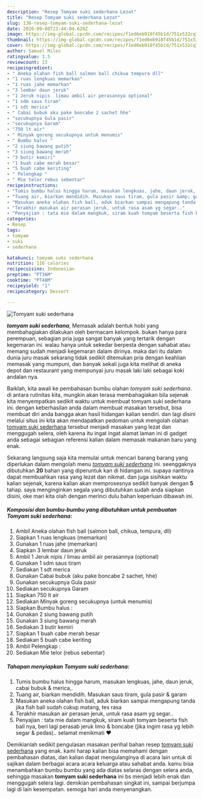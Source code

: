 ```yaml
---
description: "Resep Tomyam suki sederhana Lezat"
title: "Resep Tomyam suki sederhana Lezat"
slug: 130-resep-tomyam-suki-sederhana-lezat
date: 2020-09-08T23:44:04.620Z
image: https://img-global.cpcdn.com/recipes/f1ed6eb918f45b1d/751x532cq70/tomyam-suki-sederhana-foto-resep-utama.jpg
thumbnail: https://img-global.cpcdn.com/recipes/f1ed6eb918f45b1d/751x532cq70/tomyam-suki-sederhana-foto-resep-utama.jpg
cover: https://img-global.cpcdn.com/recipes/f1ed6eb918f45b1d/751x532cq70/tomyam-suki-sederhana-foto-resep-utama.jpg
author: Samuel Miles
ratingvalue: 3.5
reviewcount: 13
recipeingredient:
- " Aneka olahan fish ball salmon ball chikua tempura dll"
- "1 ruas lengkuas memarkan"
- "1 ruas jahe memarkan"
- "3 lembar daun jeruk"
- "1 Jeruk nipis  limau ambil air perasannya optional"
- "1 sdm saus tiram"
- "1 sdt merica"
- " Cabai bubuk aku pake boncabe 2 sachet hhe"
- "secukupnya Gula pasir"
- "secukupnya Garam"
- "750 lt air"
- " Minyak goreng secukupnya untuk menumis"
- " Bumbu halus "
- "2 siung bawang putih"
- "3 siung bawang merah"
- "3 butir kemiri"
- "1 buah cabe merah besar"
- "5 buah cabe keriting"
- " Pelengkap "
- " Mie telor rebus sebentar"
recipeinstructions:
- "Tumis bumbu halus hingga harum, masukan lengkuas, jahe, daun jeruk, cabai bubuk &amp; merica,."
- "Tuang air, biarkan mendidih. Masukan saus tiram, gula pasir &amp; garam"
- "Masukan aneka olahan fish ball, aduk biarkan sampai mengapung tanda jika fish ball sudah cukup matang, tes rasa"
- "Terakhir masukan air perasan jeruk, untuk rasa asam yg segar.."
- "Penyajian : tata mie dalam mangkuk, siram kuah tomyam beserta fish ball nya, beri lagi perasab jeruk limo &amp; boncabe (jika ingim rasa yg lebih segar &amp; pedas).. selamat menikmati ❤"
categories:
- Resep
tags:
- tomyam
- suki
- sederhana

katakunci: tomyam suki sederhana 
nutrition: 116 calories
recipecuisine: Indonesian
preptime: "PT36M"
cooktime: "PT48M"
recipeyield: "1"
recipecategory: Dessert

---
```



![Tomyam suki sederhana](https://img-global.cpcdn.com/recipes/f1ed6eb918f45b1d/751x532cq70/tomyam-suki-sederhana-foto-resep-utama.jpg)

<b><i>tomyam suki sederhana</i></b>, Memasak adalah bentuk hobi yang membahagiakan dilakukan oleh bermacam kelompok. bukan hanya para perempuan, sebagian pria juga sangat banyak yang tertarik dengan kegemaran ini. walau hanya untuk sekedar berpesta dengan sahabat atau memang sudah menjadi kegemaran dalam dirinya. maka dari itu dalam dunia juru masak sekarang tidak sedikit ditemukan pria dengan keahlian memasak yang mumpuni, dan banyak sekali juga kita melihat di aneka depot dan restaurant yang mempunyai juru masak laki laki sebagai koki andalan nya.

Baiklah, kita awali ke pembahasan bumbu olahan <i>tomyam suki sederhana</i>. di antara rutinitas kita, mungkin akan terasa membahagiakan bila sejenak kita menyempatkan sedikit waktu untuk membuat tomyam suki sederhana ini. dengan keberhasilan anda dalam membuat masakan tersebut, bisa membuat diri anda bangga akan hasil hidangan kalian sendiri. dan lagi disini melalui situs ini kita akan mendapatkan pedoman untuk mengolah olahan <u>tomyam suki sederhana</u> tersebut menjadi masakan yang lezat dan menggugah selera, oleh karena itu ingat ingat alamat laman ini di gadget anda sebagai sebagian referensi kalian dalam memasak makanan baru yang enak.




Sekarang langsung saja kita memulai untuk mencari barang barang yang diperlukan dalam mengolah menu <u><i>tomyam suki sederhana</i></u> ini. seenggaknya dibutuhkan <b>20</b> bahan yang diperuntuk kan di hidangan ini. supaya nantinya dapat membuahkan rasa yang lezat dan nikmat. dan juga sisihkan waktu kalian sejenak, karena kalian akan memprosesnya sedikit banyak dengan <b>5</b> tahap. saya menginginkan segala yang dibutuhkan sudah anda siapkan disini, oke mari kita olah dengan merinci dulu bahan keperluan dibawah ini.

<!--inarticleads1-->

##### Komposisi dan bumbu-bumbu yang dibutuhkan untuk pembuatan Tomyam suki sederhana:

1. Ambil  Aneka olahan fish ball (salmon ball, chikua, tempura, dll)
1. Siapkan 1 ruas lengkuas (memarkan)
1. Gunakan 1 ruas jahe (memarkan)
1. Siapkan 3 lembar daun jeruk
1. Ambil 1 Jeruk nipis / limau ambil air perasannya (optional)
1. Gunakan 1 sdm saus tiram
1. Sediakan 1 sdt merica
1. Gunakan  Cabai bubuk (aku pake boncabe 2 sachet, hhe)
1. Gunakan secukupnya Gula pasir
1. Sediakan secukupnya Garam
1. Siapkan 750 lt air
1. Sediakan  Minyak goreng secukupnya (untuk menumis)
1. Siapkan  Bumbu halus :
1. Gunakan 2 siung bawang putih
1. Gunakan 3 siung bawang merah
1. Sediakan 3 butir kemiri
1. Siapkan 1 buah cabe merah besar
1. Sediakan 5 buah cabe keriting
1. Ambil  Pelengkap :
1. Sediakan  Mie telor (rebus sebentar)




<!--inarticleads2-->

##### Tahapan menyiapkan Tomyam suki sederhana:

1. Tumis bumbu halus hingga harum, masukan lengkuas, jahe, daun jeruk, cabai bubuk &amp; merica,.
1. Tuang air, biarkan mendidih. Masukan saus tiram, gula pasir &amp; garam
1. Masukan aneka olahan fish ball, aduk biarkan sampai mengapung tanda jika fish ball sudah cukup matang, tes rasa
1. Terakhir masukan air perasan jeruk, untuk rasa asam yg segar..
1. Penyajian : tata mie dalam mangkuk, siram kuah tomyam beserta fish ball nya, beri lagi perasab jeruk limo &amp; boncabe (jika ingim rasa yg lebih segar &amp; pedas).. selamat menikmati ❤




Demikianlah sedikit pengulasan masakan perihal bahan resep <u>tomyam suki sederhana</u> yang enak. kami harap kalian bisa memahami dengan pembahasan diatas, dan kalian dapat mengulanginya di acara lain untuk di sajikan dalam berbagai acara acara keluarga atau sahabat anda. kamu bisa menambahkan bumbu bumbu yang ada diatas selaras dengan selera anda, sehingga masakan <b>tomyam suki sederhana</b> ini bs menjadi lebih enak dan menggugah selera lagi. demikian pembahasan singkat ini, sampai berjumpa lagi di lain kesempatan. semoga hari anda menyenangkan.
